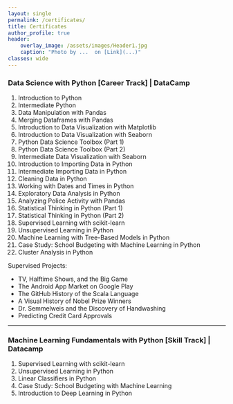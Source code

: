 ```yaml
---
layout: single
permalink: /certificates/
title: Certificates
author_profile: true
header:
    overlay_image: /assets/images/Header1.jpg
    caption: "Photo by ...  on [Link](...)"
classes: wide
---
```


### Data Science with Python [Career Track] | DataCamp  [<i class="fas fa-award fa-1x"></i>](https://www.datacamp.com/statement-of-accomplishment/track/1b9e46a944246b41ce8d6f767b71c7a699beb574)
 1. Introduction to Python [<i class="fas fa-award"></i>](https://www.datacamp.com/statement-of-accomplishment/course/3b4578479f7d0327ca75e98408a0eac880a2bc1d)
 2. Intermediate Python [<i class="fas fa-award"></i>](https://www.datacamp.com/statement-of-accomplishment/course/cfca98d47c68ae7d1026c7b862c76ad35fbaf5eb)
 3. Data Manipulation with Pandas [<i class="fas fa-award"></i>](https://www.datacamp.com/statement-of-accomplishment/course/6ab39fb4e1ef7d9a96a3248251fad3d3cc6ce02c)
 4. Merging Dataframes with Pandas [<i class="fas fa-award"></i>](https://www.datacamp.com/statement-of-accomplishment/course/d64cd347b219f1310bb6755ec5fe0db5c1b29114)
 5. Introduction to Data Visualization with Matplotlib [<i class="fas fa-award"></i>](https://www.datacamp.com/statement-of-accomplishment/course/b1f134347efebd5a220f7afb82a5a82490ebc8d9)
 6. Introduction to Data Visualization with Seaborn [<i class="fas fa-award"></i>](https://www.datacamp.com/statement-of-accomplishment/course/c7a9ddf2f0652b8230f5e9c453094e41151b8d4c)
 7. Python Data Science Toolbox (Part 1) [<i class="fas fa-award"></i>](https://www.datacamp.com/statement-of-accomplishment/course/269f669084e9caf23c597063f4c29c2ecb34fc44)
 8. Python Data Science Toolbox (Part 2) [<i class="fas fa-award"></i>](https://www.datacamp.com/statement-of-accomplishment/course/588271a51788f4c070dea3ba01c10a1cbafe45de)
 9. Intermediate Data Visualization with Seaborn [<i class="fas fa-award"></i>](https://www.datacamp.com/statement-of-accomplishment/course/7ba4be244bdab58eed37bdd45ea4e8c7671d4a0e)
 10. Introduction to Importing Data in Python [<i class="fas fa-award"></i>](https://www.datacamp.com/statement-of-accomplishment/course/b10ff253766bffa307fe687dafd18b38c5266eb0)
 11. Intermediate Importing Data in Python [<i class="fas fa-award"></i>](https://www.datacamp.com/statement-of-accomplishment/course/7372bc84af46d7a4132b733486034ac6fa034577)
 12. Cleaning Data in Python [<i class="fas fa-award"></i>](https://www.datacamp.com/statement-of-accomplishment/course/4aa928ca3f33c0906a448c3ceda7c6b847f5a1dc)
 13. Working with Dates and Times in Python [<i class="fas fa-award"></i>](https://www.datacamp.com/statement-of-accomplishment/course/e3482fe47651770d165384b015d6b16c979f6889)
 14. Exploratory Data Analysis in Python [<i class="fas fa-award"></i>](https://www.datacamp.com/statement-of-accomplishment/course/8ff05a1fe3163224ec4810c497500ed8d850ece4)
 15. Analyzing Police Activity with Pandas [<i class="fas fa-award"></i>](https://www.datacamp.com/statement-of-accomplishment/course/cb6e173c3a23baf486cc742019c9d2ed0f1b96db)
 16. Statistical Thinking in Python (Part 1) [<i class="fas fa-award"></i>](https://www.datacamp.com/statement-of-accomplishment/course/211fac2cb03bf97bcb1a3634e0fab7f5e0d3b9b6)
 17. Statistical Thinking in Python (Part 2) [<i class="fas fa-award"></i>](https://www.datacamp.com/statement-of-accomplishment/course/a0c325a9fe3607f8f07c9b3666dde6e3468639da)
 18. Supervised Learning with scikit-learn [<i class="fas fa-award"></i>](https://www.datacamp.com/statement-of-accomplishment/course/32d2658974a0196f59699eaaea20ff2e12353365)
 19. Unsupervised Learning in Python [<i class="fas fa-award"></i>](https://www.datacamp.com/statement-of-accomplishment/course/38f3ceb188c9da991bb8cf9ff365c9fbc0479b9c)
 20. Machine Learning with Tree-Based Models in Python [<i class="fas fa-award"></i>](https://www.datacamp.com/statement-of-accomplishment/course/14e7f3aba31121d608d4b364f0cf12f435e5168a)
 21. Case Study: School Budgeting with Machine Learning in Python [<i class="fas fa-award"></i>](https://www.datacamp.com/statement-of-accomplishment/course/8b8d0dde0fc5ac5315ce7c0ca2414cd20823af23)
 22. Cluster Analysis in Python [<i class="fas fa-award"></i>](https://www.datacamp.com/statement-of-accomplishment/course/81dfdd7effc1fbbf4d26b2dd3caa0140fa9ab599)

 Supervised Projects:
 - TV, Halftime Shows, and the Big Game
 - The Android App Market on Google Play
 - The GitHub History of the Scala Language
 - A Visual History of Nobel Prize Winners
 - Dr. Semmelweis and the Discovery of Handwashing
 - Predicting Credit Card Approvals

----------------------------------------

### <a name="Machine-Learning"></a>Machine Learning Fundamentals with Python [Skill Track] | Datacamp [<i class="fas fa-award fa-1x"></i>](https://www.datacamp.com/statement-of-accomplishment/track/0a97a91f2f6b38d1c61341ac2b799d9a91e90459)

 1. Supervised Learning with scikit-learn [<i class="fas fa-award"></i>](https://www.datacamp.com/statement-of-accomplishment/course/32d2658974a0196f59699eaaea20ff2e12353365)
 2. Unsupervised Learning in Python [<i class="fas fa-award"></i>](https://www.datacamp.com/statement-of-accomplishment/course/38f3ceb188c9da991bb8cf9ff365c9fbc0479b9c)
 3. Linear Classifiers in Python [<i class="fas fa-award"></i>](https://www.datacamp.com/statement-of-accomplishment/course/793cff7fc121dfc9ae6c37fc7aa8f4a5d2738206)
 4. Case Study: School Budgeting with Machine Learning [<i class="fas fa-award"></i>](https://www.datacamp.com/statement-of-accomplishment/course/8b8d0dde0fc5ac5315ce7c0ca2414cd20823af23)
 5. Introduction to Deep Learning in Python [<i class="fas fa-award"></i>](https://www.datacamp.com/statement-of-accomplishment/course/a4adeee7ad8d0baa0294ef9cd9466bb596535b04)

